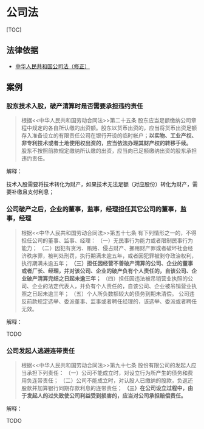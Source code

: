 # 公司法

[TOC]



## 法律依据

- [中华人民共和国公司法（修正）](http://www.npc.gov.cn/wxzl/gongbao/2000-12/05/content_5004758.htm)



## 案例

### 股东技术入股，破产清算时是否需要承担违约责任

> 根据<<中华人民共和国劳动合同法>>第二十五条  股东应当足额缴纳公司章程中规定的各自所认缴的出资额。股东以货币出资的，应当将货币出资足额存入准备设立的有限责任公司在银行开设的临时帐户；**以实物、工业产权、非专利技术或者土地使用权出资的，应当依法办理其财产权的转移手续。**
>  股东不按照前款规定缴纳所认缴的出资，应当向已足额缴纳出资的股东承担违约责任。

解释：

技术入股需要将技术转化为财产，如果技术无法足额（对应股份）转化为财产，需要补缴且支付利息；

### 公司破产之后，企业的董事，监事，经理担任其它公司的董事，监事，经理

> 根据<<中华人民共和国劳动合同法>>第五十七条  有下列情形之一的，不得担任公司的董事、监事、经理：
>  （一）无民事行为能力或者限制民事行为能力；
>  （二）因犯有贪污、贿赂、侵占财产、挪用财产罪或者破坏社会经济秩序罪，被判处刑罚，执行期满未逾五年，或者因犯罪被剥夺政治权利，执行期满未逾五年；
>  **（三）担任因经营不善破产清算的公司、企业的董事或者厂长、经理，并对该公司、企业的破产负有个人责任的，自该公司、企业破产清算完结之日起未逾三年；**
>  （四）担任因违法被吊销营业执照的公司、企业的法定代表人，并负有个人责任的，自该公司、企业被吊销营业执照之日起未逾三年；
>  （五）个人所负数额较大的债务到期未清偿。
>  公司违反前款规定选举、委派董事、监事或者聘任经理的，该选举、委派或者聘任无效。

解释：

TODO

### 公司发起人逃避连带责任

> 根据<<中华人民共和国劳动合同法>>第九十七条  股份有限公司的发起人应当承担下列责任：
>  （一）公司不能成立时，对设立行为所产生的债务和费用负连带责任；
>  （二）公司不能成立时，对认股人已缴纳的股款，负返还股款并加算银行同期存款利息的连带责任；
>  **（三）在公司设立过程中，由于发起人的过失致使公司利益受到损害的，应当对公司承担赔偿责任。**

解释：

TODO
